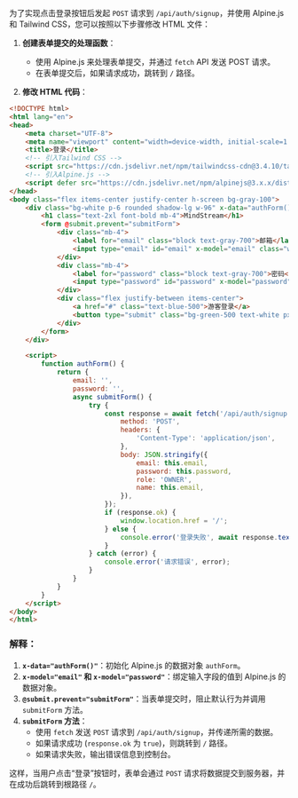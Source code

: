 为了实现点击登录按钮后发起 `POST` 请求到 `/api/auth/signup`，并使用 Alpine.js 和 Tailwind CSS，您可以按照以下步骤修改 HTML 文件：

1. **创建表单提交的处理函数**：
   - 使用 Alpine.js 来处理表单提交，并通过 `fetch` API 发送 POST 请求。
   - 在表单提交后，如果请求成功，跳转到 `/` 路径。

2. **修改 HTML 代码**：

```html
<!DOCTYPE html>
<html lang="en">
<head>
    <meta charset="UTF-8">
    <meta name="viewport" content="width=device-width, initial-scale=1.0">
    <title>登录</title>
    <!-- 引入Tailwind CSS -->
    <script src="https://cdn.jsdelivr.net/npm/tailwindcss-cdn@3.4.10/tailwindcss.js"></script>
    <!-- 引入Alpine.js -->
    <script defer src="https://cdn.jsdelivr.net/npm/alpinejs@3.x.x/dist/cdn.min.js"></script>
</head>
<body class="flex items-center justify-center h-screen bg-gray-100">
    <div class="bg-white p-6 rounded shadow-lg w-96" x-data="authForm()">
        <h1 class="text-2xl font-bold mb-4">MindStream</h1>
        <form @submit.prevent="submitForm">
            <div class="mb-4">
                <label for="email" class="block text-gray-700">邮箱</label>
                <input type="email" id="email" x-model="email" class="w-full px-3 py-2 border rounded">
            </div>
            <div class="mb-4">
                <label for="password" class="block text-gray-700">密码</label>
                <input type="password" id="password" x-model="password" class="w-full px-3 py-2 border rounded">
            </div>
            <div class="flex justify-between items-center">
                <a href="#" class="text-blue-500">游客登录</a>
                <button type="submit" class="bg-green-500 text-white px-4 py-2 rounded">登录</button>
            </div>
        </form>
    </div>

    <script>
        function authForm() {
            return {
                email: '',
                password: '',
                async submitForm() {
                    try {
                        const response = await fetch('/api/auth/signup', {
                            method: 'POST',
                            headers: {
                                'Content-Type': 'application/json',
                            },
                            body: JSON.stringify({
                                email: this.email,
                                password: this.password,
                                role: 'OWNER',
                                name: this.email,
                            }),
                        });
                        if (response.ok) {
                            window.location.href = '/';
                        } else {
                            console.error('登录失败', await response.text());
                        }
                    } catch (error) {
                        console.error('请求错误', error);
                    }
                }
            }
        }
    </script>
</body>
</html>
```

### 解释：

1. **`x-data="authForm()"`**：初始化 Alpine.js 的数据对象 `authForm`。
2. **`x-model="email"` 和 `x-model="password"`**：绑定输入字段的值到 Alpine.js 的数据对象。
3. **`@submit.prevent="submitForm"`**：当表单提交时，阻止默认行为并调用 `submitForm` 方法。
4. **`submitForm` 方法**：
   - 使用 `fetch` 发送 `POST` 请求到 `/api/auth/signup`，并传递所需的数据。
   - 如果请求成功 (`response.ok` 为 `true`)，则跳转到 `/` 路径。
   - 如果请求失败，输出错误信息到控制台。

这样，当用户点击“登录”按钮时，表单会通过 `POST` 请求将数据提交到服务器，并在成功后跳转到根路径 `/`。